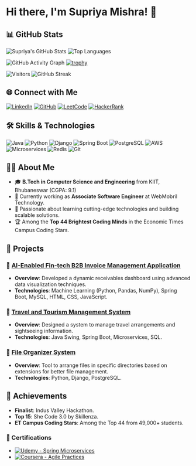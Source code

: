 # Hi there, I'm Supriya Mishra! 👋


## 📊 GitHub Stats
![Supriya's GitHub Stats](https://github-readme-stats.vercel.app/api?username=Supu12-ui&show_icons=true&theme=radical)
![Top Languages](https://github-readme-stats.vercel.app/api/top-langs/?username=Supu12-ui&layout=compact&theme=radical)

![GitHub Activity Graph](https://github-readme-activity-graph.cyclic.app/graph?username=Supu12-ui&theme=github)
[![trophy](https://github-profile-trophy.vercel.app/?username=Supu12-ui&theme=darkhub)](https://github.com/ryo-ma/github-profile-trophy)

![Visitors](https://visitor-badge.glitch.me/badge?page_id=Supu12-ui.visitor-badge)
![GitHub Streak](https://streak-stats.demolab.com?user=Supu12-ui&theme=radical)

## 🌐 Connect with Me
[![LinkedIn](https://img.shields.io/badge/-Supriya%20Mishra-blue?style=flat&logo=Linkedin&logoColor=white)](https://linkedin.com/in/supriya-mishra)
[![GitHub](https://img.shields.io/badge/-GitHub-181717?style=flat&logo=github&logoColor=white)](https://github.com/Supu12-ui)
[![LeetCode](https://img.shields.io/badge/-LeetCode-orange?style=flat&logo=leetcode&logoColor=white)](https://leetcode.com/supriya/)
[![HackerRank](https://img.shields.io/badge/-HackerRank-00EA64?style=flat&logo=hackerrank&logoColor=white)](https://hackerrank.com/supriyam335)


## 🛠️ Skills & Technologies
![Java](https://img.shields.io/badge/-Java-007396?style=flat&logo=java&logoColor=white)
![Python](https://img.shields.io/badge/-Python-3776AB?style=flat&logo=python&logoColor=white)
![Django](https://img.shields.io/badge/-Django-092E20?style=flat&logo=django&logoColor=white)
![Spring Boot](https://img.shields.io/badge/-Spring%20Boot-6DB33F?style=flat&logo=spring&logoColor=white)
![PostgreSQL](https://img.shields.io/badge/-PostgreSQL-4169E1?style=flat&logo=postgresql&logoColor=white)
![AWS](https://img.shields.io/badge/-AWS-232F3E?style=flat&logo=amazon-aws&logoColor=white)
![Microservices](https://img.shields.io/badge/-Microservices-brightgreen?style=flat)
![Redis](https://img.shields.io/badge/-Redis-DC382D?style=flat&logo=redis&logoColor=white)
![Git](https://img.shields.io/badge/-Git-F05032?style=flat&logo=git&logoColor=white)

## 👩‍💻 About Me
- 🎓 **B.Tech in Computer Science and Engineering** from KIIT, Bhubaneswar (CGPA: 9.1)
- 🔭 Currently working as **Associate Software Engineer** at WebMobril Technology.
- 🌱 Passionate about learning cutting-edge technologies and building scalable solutions.
- 🏆 Among the **Top 44 Brightest Coding Minds** in the Economic Times Campus Coding Stars.

## 🚀 Projects
### 🔹 [AI-Enabled Fin-tech B2B Invoice Management Application](#)
- **Overview**: Developed a dynamic receivables dashboard using advanced data visualization techniques.
- **Technologies**: Machine Learning (Python, Pandas, NumPy), Spring Boot, MySQL, HTML, CSS, JavaScript.

### 🔹 [Travel and Tourism Management System](#)
- **Overview**: Designed a system to manage travel arrangements and sightseeing information.
- **Technologies**: Java Swing, Spring Boot, Microservices, SQL.

### 🔹 [File Organizer System](#)
- **Overview**: Tool to arrange files in specific directories based on extensions for better file management.
- **Technologies**: Python, Django, PostgreSQL.

## 🌟 Achievements
- **Finalist**: Indus Valley Hackathon.
- **Top 15**: She Code 3.0 by Skillenza.
- **ET Campus Coding Stars**: Among the Top 44 from 49,000+ students.

### 📜 Certifications
- [![Udemy - Spring Microservices](https://img.shields.io/badge/-Udemy%20Course%20Spring%20Microservices-blue?style=flat)](#)
- [![Coursera - Agile Practices](https://img.shields.io/badge/-Coursera%20Software%20Processes-orange?style=flat)](#)

